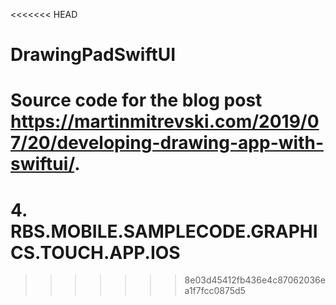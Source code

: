 <<<<<<< HEAD
# DrawingPadSwiftUI

Source code for the blog post https://martinmitrevski.com/2019/07/20/developing-drawing-app-with-swiftui/.
=======
# 4. RBS.MOBILE.SAMPLECODE.GRAPHICS.TOUCH.APP.IOS

>>>>>>> 8e03d45412fb436e4c87062036ea1f7fcc0875d5
